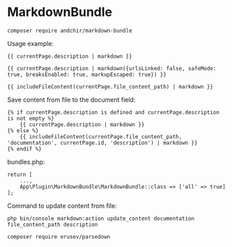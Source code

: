 
MarkdownBundle
==============

~~~
composer require andchir/markdown-bundle
~~~

Usage example:
~~~
{{ currentPage.description | markdown }}
~~~

~~~
{{ currentPage.description | markdown({urlsLinked: false, safeMode: true, breaksEnabled: true, markupEscaped: true}) }}
~~~

~~~
{{ includeFileContent(currentPage.file_content_path) | markdown }}
~~~

Save content from file to the document field:
~~~
{% if currentPage.description is defined and currentPage.description is not empty %}
    {{ currentPage.description | markdown }}
{% else %}
    {{ includeFileContent(currentPage.file_content_path, 'documentation', currentPage.id, 'description') | markdown }}
{% endif %}
~~~

bundles.php:
~~~
return [
    ...,
    App\Plugin\MarkdownBundle\MarkdownBundle::class => ['all' => true]
];
~~~

Command to update content from file:
~~~
php bin/console markdown:action update_content documentation file_content_path description
~~~

~~~
composer require erusev/parsedown
~~~
